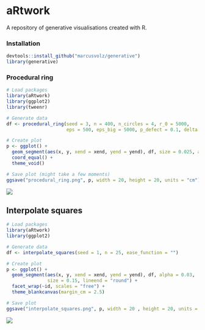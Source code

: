 # aRtwork

A repository of generative visualisations created with R.

### Installation

```R
devtools::install_github("marcusvolz/generative")
library(generative)
```

### Procedural ring

```R
# Load packages
library(aRtwork)
library(ggplot2)
library(tweenr)

# Generate data
df <- procedural_ring(seed = 3, n = 400, n_circles = 4, r_0 = 5000,
                      eps = 500, eps_big = 5000, p_defect = 0.1, delta = 2.02)

# Create plot
p <- ggplot() +
  geom_segment(aes(x, y, xend = xend, yend = yend), df, size = 0.025, alpha = 0.05) +
  coord_equal() +
  theme_void()

# Save plot (might take a few moments)
ggsave("procedural_ring.png", p, width = 20, height = 20, units = "cm")
```
![](https://github.com/marcusvolz/aRtwork/blob/master/plots/procedural_ring.png)

## Interpolate squares

```R
# Load packages
library(aRtwork)
library(ggplot2)

# Generate data
df <- interpolate_squares(seed = 1, n = 25, ease_function = "")

# Create plot
p <- ggplot() +
  geom_segment(aes(x, y, xend = xend, yend = yend), df, alpha = 0.03,
               size = 0.15, lineend = "round") +
  facet_wrap(~id, scales = "free") +
  theme_blankcanvas(margin_cm = 2.5)

# Save plot
ggsave("interpolate_squares.png", p, width = 20 , height = 20, units = "cm")
```

![](https://github.com/marcusvolz/aRtwork/blob/master/plots/interpolate_squares.png)